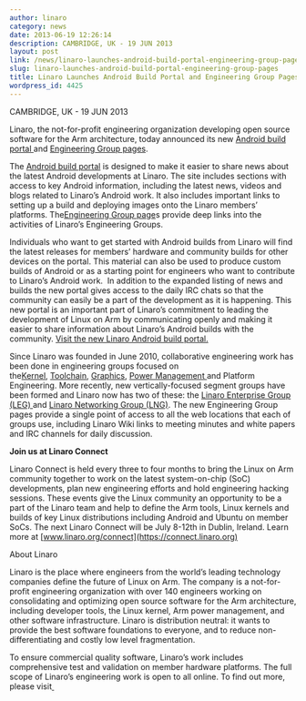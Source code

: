 ```yaml
---
author: linaro
category: news
date: 2013-06-19 12:26:14
description: CAMBRIDGE, UK - 19 JUN 2013
layout: post
link: /news/linaro-launches-android-build-portal-engineering-group-pages/
slug: linaro-launches-android-build-portal-engineering-group-pages
title: Linaro Launches Android Build Portal and Engineering Group Pages
wordpress_id: 4425
---
```


CAMBRIDGE, UK - 19 JUN 2013

Linaro, the not-for-profit engineering organization developing open source software for the Arm architecture, today announced its new [Android build portal ](/engineering/consumer/)and [Engineering Group pages](/engineering/core/).

The [Android build portal](/engineering/consumer/) is designed to make it easier to share news about the latest Android developments at Linaro. The site includes sections with access to key Android information, including the latest news, videos and blogs related to Linaro’s Android work. It also includes important links to setting up a build and deploying images onto the Linaro members’ platforms. The[Engineering Group page](/engineering/core/)s provide deep links into the activities of Linaro’s Engineering Groups.

Individuals who want to get started with Android builds from Linaro will find the latest releases for members’ hardware and community builds for other devices on the portal. This material can also be used to produce custom builds of Android or as a starting point for engineers who want to contribute to Linaro’s Android work.  In addition to the expanded listing of news and builds the new portal gives access to the daily IRC chats so that the community can easily be a part of the development as it is happening. This new portal is an important part of Linaro’s commitment to leading the development of Linux on Arm by communicating openly and making it easier to share information about Linaro’s Android builds with the community. [Visit the new Linaro Android build portal.](/engineering/consumer/)

Since Linaro was founded in June 2010, collaborative engineering work has been done in engineering groups focused on the[Kernel](/kernel-and-toolchain/), [Toolchain](/kernel-and-toolchain/), [Graphics](/engineering/), [Power Management ](/kernel-and-toolchain/)and Platform Engineering. More recently, new vertically-focused segment groups have been formed and Linaro now has two of these: the [Linaro Enterprise Group (LEG) ](/engineering/datacenter-and-cloud/)and [Linaro Networking Group (LNG)](/engineering/). The new Engineering Group pages provide a single point of access to all the web locations that each of groups use, including Linaro Wiki links to meeting minutes and white papers and IRC channels for daily discussion.

**Join us at Linaro Connect**

Linaro Connect is held every three to four months to bring the Linux on Arm community together to work on the latest system-on-chip (SoC) developments, plan new engineering efforts and hold engineering hacking sessions. These events give the Linux community an opportunity to be a part of the Linaro team and help to define the Arm tools, Linux kernels and builds of key Linux distributions including Android and Ubuntu on member SoCs. The next Linaro Connect will be July 8-12th in Dublin, Ireland. Learn more at [www.linaro.org/connect](https://connect.linaro.org)

About Linaro

Linaro is the place where engineers from the world’s leading technology companies define the future of Linux on Arm. The company is a not-for-profit engineering organization with over 140 engineers working on consolidating and optimizing open source software for the Arm architecture, including developer tools, the Linux kernel, Arm power management, and other software infrastructure. Linaro is distribution neutral: it wants to provide the best software foundations to everyone, and to reduce non-differentiating and costly low level fragmentation.

To ensure commercial quality software, Linaro’s work includes comprehensive test and validation on member hardware platforms. The full scope of Linaro’s engineering work is open to all online. To find out more, please visit[ ](/)
